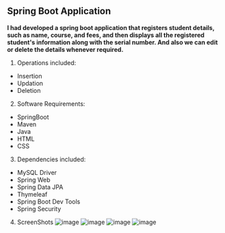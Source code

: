 ## Spring Boot Application
**I had developed a spring boot application that registers student details, such as name, course, and fees, and then displays all the registered student's information along with the serial number. And also we can edit or delete the details whenever required.**
1. Operations included:
- Insertion
- Updation
- Deletion
2. Software Requirements:
- SpringBoot
- Maven
- Java
- HTML
- CSS
3. Dependencies included:
- MySQL Driver
- Spring Web
- Spring Data JPA
- Thymeleaf
- Spring Boot Dev Tools
- Spring Security
4. ScreenShots
![image](https://user-images.githubusercontent.com/80443905/204560630-be382f28-e2ba-49a7-b4ff-590aaf166d3e.png)
![image](https://user-images.githubusercontent.com/80443905/204560759-5ebb0f9d-612c-44db-b3e1-bbbe5cd83358.png)
![image](https://user-images.githubusercontent.com/80443905/204560960-43744b09-d5df-40d8-b60d-f05f4e153ae3.png)
![image](https://user-images.githubusercontent.com/80443905/204561647-6c6f9be1-8361-4f51-a068-8f81f648d178.png)



